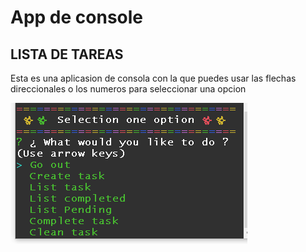 # App de console

## LISTA DE TAREAS
Esta es una aplicasion de consola con la que puedes  usar las flechas direccionales o los numeros para seleccionar una opcion 

![AppTasks!](appConsole.png)





